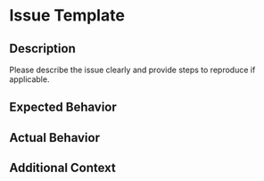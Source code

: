# Issue Template

## Description

Please describe the issue clearly and provide steps to reproduce if applicable.

## Expected Behavior

## Actual Behavior

## Additional Context
